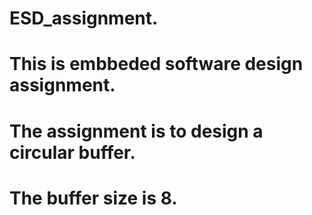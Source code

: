 # ESD_assignment.
# This is embbeded software design assignment.
# The assignment is to design a circular buffer.
# The buffer size is 8.
